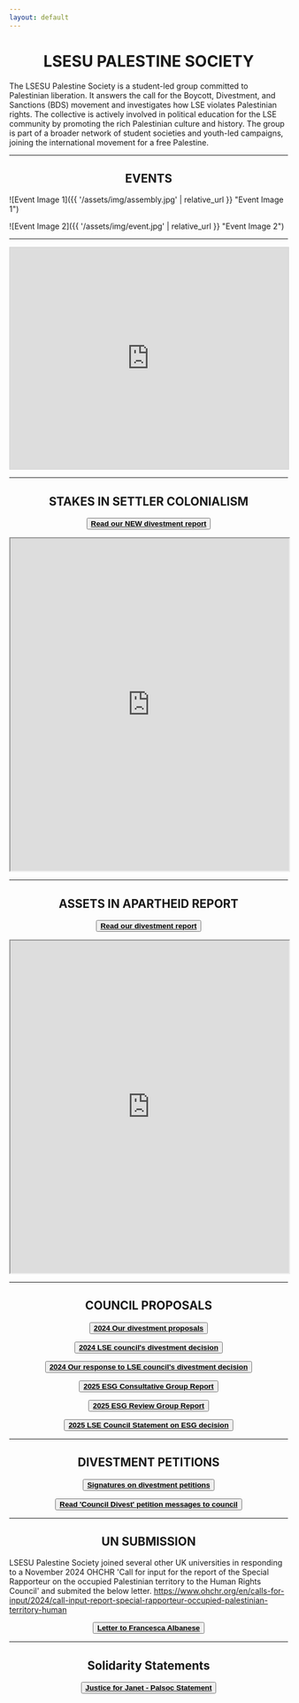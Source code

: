 ```yaml
---
layout: default
---
```

   
<h1 style="text-align: center;">LSESU PALESTINE SOCIETY</h1>

The LSESU Palestine Society is a student-led group committed to Palestinian liberation. It answers the call for the Boycott, Divestment, and Sanctions (BDS) movement and investigates how LSE violates Palestinian rights. The collective is actively involved in political education for the LSE community by promoting the rich Palestinian culture and history. The group is part of a broader network of student societies and youth-led campaigns, joining the international movement for a free Palestine.

---

<h2 style="text-align: center;">EVENTS</h2>

![Event Image 1]({{ '/assets/img/assembly.jpg' | relative_url }} "Event Image 1")

![Event Image 2]({{ '/assets/img/event.jpg' | relative_url }} "Event Image 2")

---
<iframe allowfullscreen="allowfullscreen" allow="clipboard-write" scrolling="no" class="fp-iframe" style="border: 1px solid lightgray; width: 100%; height: 400px;" src="https://heyzine.com/flip-book/c601e427d6.html"> </iframe>

---
<h2 style="text-align: center;">STAKES IN SETTLER COLONIALISM</h2>

<button style="display: block; margin: 0 auto;"><a href="https://lsepalestine.github.io/documents/LSESUPALESTINE-Stakes-in-Settler-Colonialism-2025-Web.pdf" target="_blank"><strong style="color: black;">Read our NEW divestment report</strong></a></button>

<iframe src="https://lsepalestine.github.io/documents/LSESUPALESTINE-Stakes-in-Settler-Colonialism-2025-Web.pdf" width="100%" height="600px">
This browser does not support PDFs. Please download the PDF to view it: 
<a href="https://lsepalestine.github.io/documents/LSESUPALESTINE-Stakes-in-Settler-Colonialism-2025-Web.pdf">Download PDF</a>.
</iframe>

----

<h2 style="text-align: center;">ASSETS IN APARTHEID REPORT</h2>

<button style="display: block; margin: 0 auto;"><a href="https://lsepalestine.github.io/documents/LSESUPALESTINE-Assets-in-Apartheid-2024-Web.pdf" target="_blank"><strong style="color: black;">Read our divestment report</strong></a></button>

<iframe src="https://lsepalestine.github.io/documents/LSESUPALESTINE-Assets-in-Apartheid-2024-Web.pdf" width="100%" height="600px">
This browser does not support PDFs. Please download the PDF to view it: 
<a href="https://lsepalestine.github.io/documents/LSESUPALESTINE-Assets-in-Apartheid-2024-Web.pdf">Download PDF</a>.
</iframe>

---

<h2 style="text-align: center;">COUNCIL PROPOSALS</h2>

<button style="display: block; margin: 0 auto;"><a href="https://lsepalestine.github.io/documents/Divestment from Egregious Activities – Proposals for Council.pdf" target="_blank"><strong style="color: black;">2024 Our divestment proposals</strong></a></button>

<button style="display: block; margin: 0 auto;"><a href="https://lsepalestine.github.io/documents/lse_council_response_to_calls_for_divestment_july24.pdf" target="_blank"><strong style="color: black;">2024 LSE council's divestment decision</strong></a></button>

<button style="display: block; margin: 0 auto;"><a href="https://lsepalestine.github.io/documents/DivestmentResponse-Statement.pdf" target="_blank"><strong style="color: black;">2024 Our response to LSE council's divestment decision</strong></a></button>

<button style="display: block; margin: 0 auto;"><a href="https://lsepalestine.github.io/documents/LSE_ESG_ConsultativeGroup2025.pdf" target="_blank"><strong style="color: black;">2025 ESG Consultative Group Report</strong></a></button>

<button style="display: block; margin: 0 auto;"><a href="https://lsepalestine.github.io/documents/Report_ESG_Review_Group_LSE_10_July_2025.pdf" target="_blank"><strong style="color: black;">2025 ESG Review Group Report</strong></a></button>

<button style="display: block; margin: 0 auto;"><a href="https://lsepalestine.github.io/documents/Statement_Council_LSE_10_July_2025.pdf" target="_blank"><strong style="color: black;">2025 LSE Council Statement on ESG decision</strong></a></button>

---

<h2 style="text-align: center;">DIVESTMENT PETITIONS</h2>

<button style="display: block; margin: 0 auto;"><a href="https://lsepalestine.github.io/documents/divestmentpetitions.pdf" target="_blank"><strong style="color: black;">Signatures on divestment petitions</strong></a></button>

<button style="display: block; margin: 0 auto;"><a href="https://lsepalestine.github.io/documents/Messages to Council.pdf" target="_blank"><strong style="color: black;">Read 'Council Divest' petition messages to council</strong></a></button>

---

<h2 style="text-align: center;">UN SUBMISSION</h2>

LSESU Palestine Society joined several other UK universities in responding to a November 2024 OHCHR 'Call for input for the report of the Special Rapporteur on the occupied Palestinian territory to the Human Rights Council' and submited the below letter. 
https://www.ohchr.org/en/calls-for-input/2024/call-input-report-special-rapporteur-occupied-palestinian-territory-human

<button style="display: block; margin: 0 auto;"><a href="https://lsepalestine.github.io/documents/Letter to Francesca Albanese.pdf" target="_blank"><strong style="color: black;">Letter to Francesca Albanese</strong></a></button>

---

<h2 style="text-align: center;">Solidarity Statements</h2>

<button style="display: block; margin: 0 auto;"><a href="https://lsepalestine.github.io/documents/PalSocLetterJusticeforJanet.pdf" target="_blank"><strong style="color: black;">Justice for Janet - Palsoc Statement</strong></a></button>


